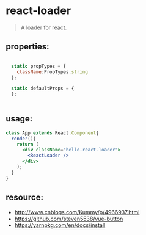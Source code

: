 # react-loader
> A loader for react.


## properties:
```javascript

  static propTypes = {
    className:PropTypes.string
  };

  static defaultProps = {
  };
  
```

## usage:
```jsx
class App extends React.Component{
  render(){
    return (
      <div className="hello-react-loader">
        <ReactLoader />
      </div>
    );
  }
}

```



## resource:
+ http://www.cnblogs.com/Kummy/p/4966937.html
+ https://github.com/steven5538/vue-button
+ https://yarnpkg.com/en/docs/install

